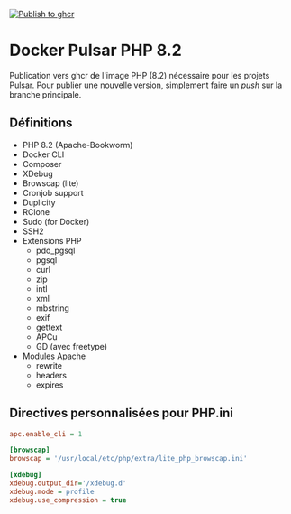 [![Publish to ghcr](https://github.com/ophelios-studio/docker-pulsar-php82/actions/workflows/publish.yml/badge.svg)](https://github.com/ophelios-studio/docker-pulsar-php82/actions/workflows/publish.yml)

# Docker Pulsar PHP 8.2

Publication vers ghcr de l'image PHP (8.2) nécessaire pour les projets Pulsar. Pour publier une nouvelle version, 
simplement faire un _push_ sur la branche principale.

## Définitions

* PHP 8.2 (Apache-Bookworm)
* Docker CLI
* Composer
* XDebug
* Browscap (lite)
* Cronjob support
* Duplicity
* RClone
* Sudo (for Docker)
* SSH2
* Extensions PHP
  * pdo_pgsql
  * pgsql
  * curl
  * zip
  * intl
  * xml
  * mbstring
  * exif
  * gettext
  * APCu
  * GD (avec freetype)
* Modules Apache
  * rewrite
  * headers
  * expires

## Directives personnalisées pour PHP.ini

```ini
apc.enable_cli = 1

[browscap]
browscap = '/usr/local/etc/php/extra/lite_php_browscap.ini'

[xdebug]
xdebug.output_dir='/xdebug.d'
xdebug.mode = profile
xdebug.use_compression = true
```